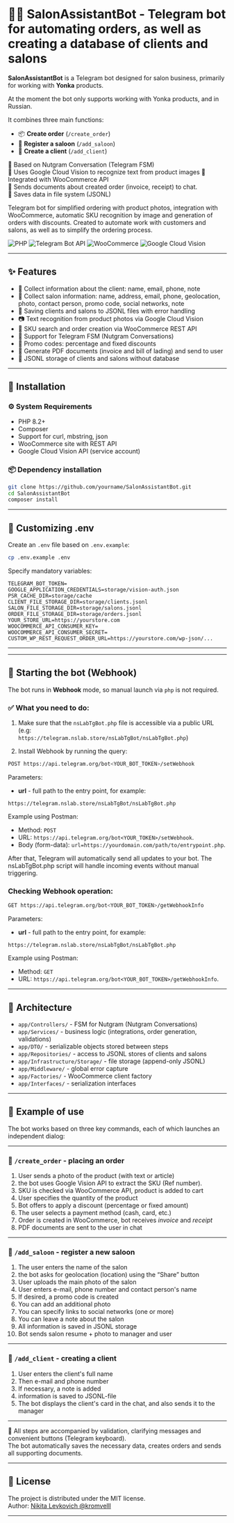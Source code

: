 # 💇‍♀️ SalonAssistantBot - Telegram bot for automating orders, as well as creating a database of clients and salons

**SalonAssistantBot** is a Telegram bot designed for salon business, primarily for working with **Yonka** products.

At the moment the bot only supports working with Yonka products, and in Russian. 

It combines three main functions:

- 📦 **Create order** (`/create_order`)
- 🏢 **Register a saloon** (`/add_saloon`)
- 🧍 **Create a client** (`/add_client`)

🔧 Based on Nutgram Conversation (Telegram FSM)  
🧠 Uses Google Cloud Vision to recognize text from product images 
🛒 Integrated with WooCommerce API  
🧾 Sends documents about created order (invoice, receipt) to chat.  
📁 Saves data in file system (JSONL)


Telegram bot for simplified ordering with product photos, integration with WooCommerce, automatic SKU recognition by image and generation of orders with discounts. Created to automate work with customers and salons, as well as to simplify the ordering process.

![PHP](https://img.shields.io/badge/PHP-8.2+-777bb4?style=flat&logo=php)
![Telegram Bot API](https://img.shields.io/badge/Telegram%20Bot-Nutgram-blue?logo=telegram)
![WooCommerce](https://img.shields.io/badge/WooCommerce-API-96588a)
![Google Cloud Vision](https://img.shields.io/badge/Google%20Vision-API-yellow)

---

## ✨ Features

- 🧍 Collect information about the client: name, email, phone, note
- 🏢 Collect salon information: name, address, email, phone, geolocation, photo, contact person, promo code, social networks, note
- 💾 Saving clients and salons to JSONL files with error handling
- 📷 Text recognition from product photos via Google Cloud Vision
- 🔎 SKU search and order creation via WooCommerce REST API
- 💬 Support for Telegram FSM (Nutgram Conversations)
- 🎫 Promo codes: percentage and fixed discounts
- 🧾 Generate PDF documents (invoice and bill of lading) and send to user
- 📁 JSONL storage of clients and salons without database

---

## 🚀 Installation

### ⚙️ System Requirements

- PHP 8.2+
- Composer
- Support for curl, mbstring, json
- WooCommerce site with REST API
- Google Cloud Vision API (service account)

### 📦 Dependency installation

```bash
git clone https://github.com/yourname/SalonAssistantBot.git
cd SalonAssistantBot
composer install
```

---

## 🔐 Customizing .env

Create an `.env` file based on `.env.example`:

```bash
cp .env.example .env
```

Specify mandatory variables:

```env
TELEGRAM_BOT_TOKEN=
GOOGLE_APPLICATION_CREDENTIALS=storage/vision-auth.json
PSR_CACHE_DIR=storage/cache
CLIENT_FILE_STORAGE_DIR=storage/clients.jsonl
SALON_FILE_STORAGE_DIR=storage/salons.jsonl
ORDER_FILE_STORAGE_DIR=storage/orders.jsonl
YOUR_STORE_URL=https://yourstore.com
WOOCOMMERCE_API_CONSUMER_KEY=
WOOCOMMERCE_API_CONSUMER_SECRET=
CUSTOM_WP_REST_REQUEST_ORDER_URL=https://yourstore.com/wp-json/...
```

---

---

## 📌 Starting the bot (Webhook)

The bot runs in **Webhook** mode, so manual launch via `php` is not required.

### ✅ What you need to do:

1. Make sure that the `nsLabTgBot.php` file is accessible via a public URL (e.g:  
   `https://telegram.nslab.store/nsLabTgBot/nsLabTgBot.php`)

2. Install Webhook by running the query:

```bash
POST https://api.telegram.org/bot<YOUR_BOT_TOKEN>/setWebhook
```

Parameters:
- **url** - full path to the entry point, for example:

```text
https://telegram.nslab.store/nsLabTgBot/nsLabTgBot.php
```

Example using Postman:
- Method: ``POST``
- URL: `https://api.telegram.org/bot<YOUR_TOKEN>/setWebhook`.
- Body (form-data): `url=https://yourdomain.com/path/to/entrypoint.php`.

After that, Telegram will automatically send all updates to your bot.
The nsLabTgBot.php script will handle incoming events without manual triggering.

### Checking Webhook operation:

```bash
GET https://api.telegram.org/bot<YOUR_BOT_TOKEN>/getWebhookInfo
```
Parameters:
- **url** - full path to the entry point, for example:

```text
https://telegram.nslab.store/nsLabTgBot/nsLabTgBot.php
```
Example using Postman:
- Method: ``GET``
- URL: `https://api.telegram.org/bot<YOUR_BOT_TOKEN>/getWebhookInfo`.

---

## 🧠 Architecture

- `app/Controllers/` - FSM for Nutgram (Nutgram Conversations)
- `app/Services/` - business logic (integrations, order generation, validations)
- `app/DTO/` - serializable objects stored between steps
- `app/Repositories/` - access to JSONL stores of clients and salons
- `app/Infrastructure/Storage/` - file storage (append-only JSONL)
- `app/Middleware/` - global error capture
- `app/Factories/` - WooCommerce client factory
- `app/Interfaces/` - serialization interfaces

---

## 📸 Example of use

The bot works based on three key commands, each of which launches an independent dialog:

---

### 🛒 `/create_order` - placing an order

1. User sends a photo of the product (with text or article)  
2. the bot uses Google Vision API to extract the SKU (Ref number).  
3. SKU is checked via WooCommerce API, product is added to cart  
4. User specifies the quantity of the product  
5. Bot offers to apply a discount (percentage or fixed amount)  
6. The user selects a payment method (cash, card, etc.)  
7. Order is created in WooCommerce, bot receives *invoice* and *receipt*  
8. PDF documents are sent to the user in chat  

---

### 🏢 `/add_saloon` - register a new saloon

1. The user enters the name of the salon  
2. the bot asks for geolocation (location) using the “Share” button  
3. User uploads the main photo of the salon  
4. User enters e-mail, phone number and contact person's name  
5. If desired, a promo code is created  
6. You can add an additional photo  
7. You can specify links to social networks (one or more)  
8. You can leave a note about the salon  
9. All information is saved in JSONL storage  
10. Bot sends salon resume + photo to manager and user  

---

### 🧍 `/add_client` - creating a client

1. User enters the client's full name  
2. Then e-mail and phone number  
3. If necessary, a note is added  
4. information is saved to JSONL-file  
5. The bot displays the client's card in the chat, and also sends it to the manager  

---

📌 All steps are accompanied by validation, clarifying messages and convenient buttons (Telegram keyboard).  
The bot automatically saves the necessary data, creates orders and sends all supporting documents.

---

## 📄 License

The project is distributed under the MIT license.  
Author: [Nikita Levkovich @kromvelll](https://t.me/kromvelll)

---
